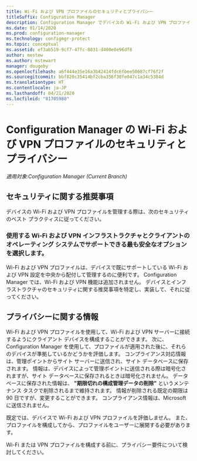 ```yaml
---
title: Wi-Fi および VPN プロファイルのセキュリティとプライバシー
titleSuffix: Configuration Manager
description: Configuration Manager でデバイスの Wi-Fi および VPN プロファイルを管理する場合のセキュリティのベスト プラクティスについて説明します。
ms.date: 01/14/2020
ms.prod: configuration-manager
ms.technology: configmgr-protect
ms.topic: conceptual
ms.assetid: ef3ab519-9cf7-47fc-8831-d400e0e96df8
author: mestew
ms.author: mstewart
manager: dougeby
ms.openlocfilehash: a6f444e35e16a3b42414fdc6fbee50687cf76f2f
ms.sourcegitcommit: bbf820c35414bf2cba356f30fe047c1a34c5384d
ms.translationtype: HT
ms.contentlocale: ja-JP
ms.lasthandoff: 04/21/2020
ms.locfileid: "81705980"
---
```

# <a name="security-and-privacy-for-wi-fi-and-vpn-profiles-in-configuration-manager"></a>Configuration Manager の Wi-Fi および VPN プロファイルのセキュリティとプライバシー

*適用対象:Configuration Manager (Current Branch)*

## <a name="security-recommendations"></a>セキュリティに関する推奨事項

デバイスの Wi-Fi および VPN プロファイルを管理する際は、次のセキュリティのベスト プラクティスに従ってください。

### <a name="choose-the-most-secure-options-that-your-wi-fi-and-vpn-infrastructure-and-client-operating-systems-can-support"></a>使用する Wi-Fi および VPN インフラストラクチャとクライアントのオペレーティング システムでサポートできる最も安全なオプションを選択します。

Wi-Fi および VPN プロファイルは、デバイスで既にサポートしている Wi-Fi および VPN 設定を中央から配付して管理するのに便利です。 Configuration Manager では、Wi-Fi および VPN 機能は追加されません。 デバイスとインフラストラクチャのセキュリティに関する推奨事項を特定し、実装して、それに従ってください。

## <a name="privacy-information"></a>プライバシーに関する情報

Wi-Fi および VPN プロファイルを使用して、Wi-Fi および VPN サーバーに接続するようにクライアント デバイスを構成することができます。 次に、Configuration Manager を使用して、プロファイルが適用された後に、それらのデバイスが準拠しているかどうかを評価します。 コンプライアンス対応情報は、管理ポイントからサイト サーバーに送信され、サイト データベースに保存されます。 情報は、デバイスによって管理ポイントに送信される際は暗号化されますが、サイト データベースに保存されるときは暗号化されません。 データベースに保存された情報は、 **"期限切れの構成管理データの削除"** というメンテナンス タスクで削除されるまで維持されます。 情報が削除される既定の期限は 90 日ですが、変更することができます。 コンプライアンス情報は、Microsoft に送信されません。

既定では、デバイスで Wi-Fi および VPN プロファイルを評価しません。 また、プロファイルを構成してから、プロファイルをユーザーに展開する必要があります。  

Wi-Fi または VPN プロファイルを構成する前に、プライバシー要件について検討してください。  
